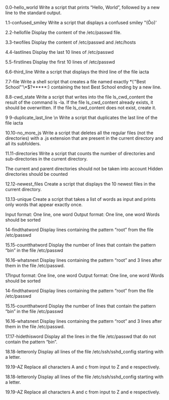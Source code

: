 0.0-hello_world
Write a script that prints “Hello, World”, followed by a new line to the standard output.

1.1-confused_smiley
Write a script that displays a confused smiley "(Ôo)'

2.2-hellofile
Display the content of the /etc/passwd file.

3.3-twofiles
Display the content of /etc/passwd and /etc/hosts

4.4-lastlines
Display the last 10 lines of /etc/passwd

5.5-firstlines
Display the first 10 lines of /etc/passwd

6.6-third_line
 Write a script that displays the third line of the file iacta

7.7-file
Write a shell script that creates a file named exactly \*\\'"Best School"\'\\*$\?\*\*\*\*\*:) containing the text Best School ending by a new line.
 
8.8-cwd_state
Write a script that writes into the file ls_cwd_content the result of the command ls -la. If the file ls_cwd_content already exists, it should be overwritten. If the file ls_cwd_content does not exist, create it.

9 9-duplicate_last_line \n 
Write a script that duplicates the last line of the file iacta

10.10-no_more_js
Write a script that deletes all the regular files (not the directories) with a .js extension that are present in the current directory and all its subfolders.

11.11-directories
Write a script that counts the number of directories and sub-directories in the current directory.

The current and parent directories should not be taken into account
Hidden directories should be counted

12.12-newest_files
Create a script that displays the 10 newest files in the current directory.

13.13-unique
Create a script that takes a list of words as input and prints only words that appear exactly once.

Input format: One line, one word
Output format: One line, one word
Words should be sorted

14-findthatword
Display lines containing the pattern “root” from the file /etc/passwd

15.15-countthatword
Display the number of lines that contain the pattern “bin” in the file /etc/passwd

16.16-whatsnext
Display lines containing the pattern “root” and 3 lines after them in the file /etc/passwd.

17Input format: One line, one word
Output format: One line, one word
Words should be sorted

14-findthatword
Display lines containing the pattern “root” from the file /etc/passwd

15.15-countthatword
Display the number of lines that contain the pattern “bin” in the file /etc/passwd

16.16-whatsnext
Display lines containing the pattern “root” and 3 lines after them in the file /etc/passwd.

17.17-hidethisword
Display all the lines in the file /etc/passwd that do not contain the pattern “bin”.

18.18-letteronly
Display all lines of the file /etc/ssh/sshd_config starting with a letter.

19.19-AZ
Replace all characters A and c from input to Z and e respectively.


18.18-letteronly
Display all lines of the file /etc/ssh/sshd_config starting with a letter.

19.19-AZ
Replace all characters A and c from input to Z and e respectively.









